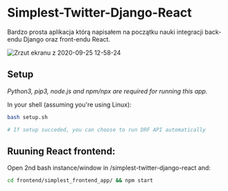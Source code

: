 # Simplest-Twitter-Django-React
Bardzo prosta aplikacja którą napisałem na początku nauki integracji back-endu Django oraz front-endu React.

![Zrzut ekranu z 2020-09-25 12-58-24](https://user-images.githubusercontent.com/59512535/94259576-fb6ca000-ff2e-11ea-83ae-2955e050bf4a.png)

## Setup

*Python3, pip3, node.js and npm/npx are required for running this app.*

In your shell (assuming you're using Linux):
```bash
bash setup.sh

# If setup succeded, you can choose to run DRF API automatically
```

## Ruuning React frontend:

Open 2nd bash instance/window in /simplest-twitter-django-react and:
```bash
cd frontend/simplest_frontend_app/ && npm start
```



